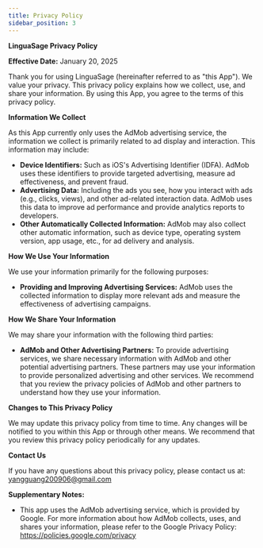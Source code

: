 ```yaml
---
title: Privacy Policy
sidebar_position: 3
---
```


**LinguaSage Privacy Policy**

**Effective Date:** January 20, 2025

Thank you for using LinguaSage (hereinafter referred to as "this App"). We value your privacy. This privacy policy explains how we collect, use, and share your information. By using this App, you agree to the terms of this privacy policy.

**Information We Collect**

As this App currently only uses the AdMob advertising service, the information we collect is primarily related to ad display and interaction. This information may include:

- **Device Identifiers:** Such as iOS's Advertising Identifier (IDFA). AdMob uses these identifiers to provide targeted advertising, measure ad effectiveness, and prevent fraud.
- **Advertising Data:** Including the ads you see, how you interact with ads (e.g., clicks, views), and other ad-related interaction data. AdMob uses this data to improve ad performance and provide analytics reports to developers.
- **Other Automatically Collected Information:** AdMob may also collect other automatic information, such as device type, operating system version, app usage, etc., for ad delivery and analysis.

**How We Use Your Information**

We use your information primarily for the following purposes:

- **Providing and Improving Advertising Services:** AdMob uses the collected information to display more relevant ads and measure the effectiveness of advertising campaigns.

**How We Share Your Information**

We may share your information with the following third parties:

- **AdMob and Other Advertising Partners:** To provide advertising services, we share necessary information with AdMob and other potential advertising partners. These partners may use your information to provide personalized advertising and other services. We recommend that you review the privacy policies of AdMob and other partners to understand how they use your information.

**Changes to This Privacy Policy**

We may update this privacy policy from time to time. Any changes will be notified to you within this App or through other means. We recommend that you review this privacy policy periodically for any updates.

**Contact Us**

If you have any questions about this privacy policy, please contact us at: yangguang200906@gmail.com

**Supplementary Notes:**

- This app uses the AdMob advertising service, which is provided by Google. For more information about how AdMob collects, uses, and shares your information, please refer to the Google Privacy Policy: https://policies.google.com/privacy
